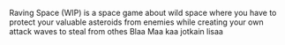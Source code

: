 Raving Space (WIP) is a space game about wild space where you have to protect your valuable asteroids from enemies while creating your own attack waves to steal from othes
Blaa Maa kaa
jotkain lisaa

